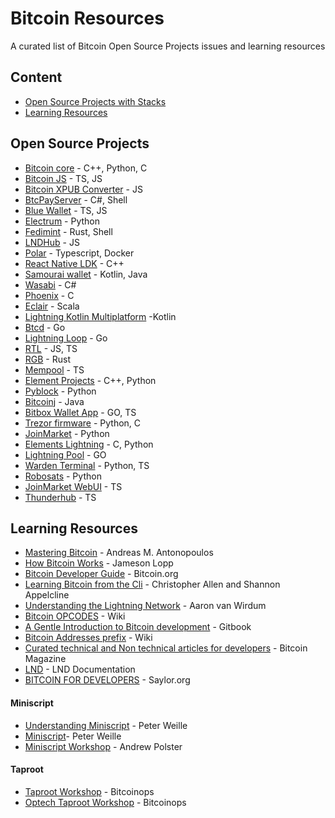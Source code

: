 # Bitcoin Resources

A curated list of Bitcoin Open Source Projects issues and learning resources

## Content

- [Open Source Projects with Stacks](#open-source-projects)
- [Learning Resources](#learning-resources)

## Open Source Projects

- [Bitcoin core](https://github.com/bitcoin/bitcoin/issues) - C++, Python, C
- [Bitcoin JS](https://github.com/bitcoinjs/bitcoinjs-lib) - TS, JS
- [Bitcoin XPUB Converter](https://github.com/jlopp/xpub-converter) - JS
- [BtcPayServer](https://github.com/btcpayserver/btcpayserver/issues) - C#, Shell
- [Blue Wallet](https://github.com/bluewallet/bluewallet) - TS, JS
- [Electrum](https://github.com/spesmilo/electrum) - Python
- [Fedimint](https://github.com/fedimint/fedimint/issues) - Rust, Shell
- [LNDHub](https://github.com/BlueWallet/LndHub) - JS
- [Polar](https://github.com/jamaljsr/polar/issues) - Typescript, Docker
- [React Native LDK](https://github.com/BlueWallet/rn-ldk) - C++
- [Samourai wallet](https://code.samourai.io/wallet) - Kotlin, Java
- [Wasabi](https://github.com/zkSNACKs/WalletWasabi/issues) - C#
- [Phoenix](https://github.com/ACINQ/phoenix) - C
- [Eclair](https://github.com/ACINQ/eclair) - Scala
- [Lightning Kotlin Multiplatform](https://github.com/ACINQ/lightning-kmp) -Kotlin
- [Btcd](https://github.com/btcsuite/btcd) - Go
- [Lightning Loop](https://github.com/lightninglabs/loop) - Go
- [RTL](https://github.com/Ride-The-Lightning/RTL) - JS, TS
- [RGB](https://github.com/RGB-WG/rgb) - Rust
- [Mempool](https://github.com/mempool/mempool) - TS
- [Element Projects](https://github.com/elementsproject/elements) - C++, Python
- [Pyblock](https://github.com/curly60e/pyblock) - Python
- [Bitcoinj](https://github.com/bitcoinj/bitcoinj) - Java
- [Bitbox Wallet App](https://github.com/digitalbitbox/bitbox-wallet-app) - GO, TS
- [Trezor firmware](https://github.com/trezor/trezor-firmware) - Python, C
- [JoinMarket](https://github.com/JoinMarket-Org/joinmarket-clientserver) - Python
- [Elements Lightning](https://github.com/ElementsProject/lightning) - C, Python
- [Lightning Pool](https://github.com/lightninglabs/pool) - GO
- [Warden Terminal](https://github.com/pxsocs/warden_terminal) - Python, TS
- [Robosats](https://github.com/RoboSats/robosats) - Python
- [JoinMarket WebUI](https://github.com/joinmarket-webui/jam/) - TS
- [Thunderhub](https://github.com/apotdevin/thunderhub) - TS

## Learning Resources

- [Mastering Bitcoin](https://github.com/bitcoinbook/bitcoinbook) - Andreas M. Antonopoulos
- [How Bitcoin Works](https://www.lopp.net/bitcoin-information.html) - Jameson Lopp
- [Bitcoin Developer Guide](https://developer.bitcoin.org/) - Bitcoin.org
- [Learning Bitcoin from the Cli](https://github.com/BlockchainCommons/Learning-Bitcoin-from-the-Command-Line) - Christopher Allen and Shannon Appelcline
- [Understanding the Lightning Network](https://bitcoinmagazine.com/technical/understanding-the-lightning-network-part-building-a-bidirectional-payment-channel-1464710791) - Aaron van Wirdum
- [Bitcoin OPCODES](https://en.bitcoin.it/wiki/Script) - Wiki
- [A Gentle Introduction to Bitcoin development](https://programmingblockchain.gitbook.io/programmingblockchain/) - Gitbook
- [Bitcoin Addresses prefix](https://en.bitcoin.it/wiki/List_of_address_prefixes) - Wiki
- [Curated technical and Non technical articles for developers](https://bitcoinmagazine.com/tags/developers) - Bitcoin Magazine
- [LND](https://dev.lightning.community/overview/) - LND Documentation
- [BITCOIN FOR DEVELOPERS](https://learn.saylor.org/course/CS120) - Saylor.org

#### Miniscript

- [Understanding Miniscript](https://lists.linuxfoundation.org/pipermail/bitcoin-dev/2019-August/017270.html) - Peter Weille
- [Miniscript](https://bitcoin.sipa.be/miniscript/)- Peter Weille
- [Miniscript Workshop](https://github.com/apoelstra/miniscript-workshop) - Andrew Polster

#### Taproot

- [Taproot Workshop](https://github.com/bitcoinops/taproot-workshop) - Bitcoinops
- [Optech Taproot Workshop](https://bitcoinops.org/en/schorr-taproot-workshop/) - Bitcoinops

